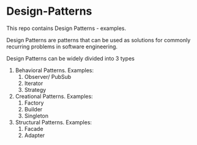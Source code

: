 # Design-Patterns

This repo contains Design Patterns - examples.

Design Patterns are patterns that can be used as solutions for commonly recurring problems in software engineering.

Design Patterns can be widely divided into 3 types

1. Behavioral Patterns.
   Examples:
   1. Observer/ PubSub
   2. Iterator
   3. Strategy
2. Creational Patterns.
   Examples:
   1. Factory
   2. Builder
   3. Singleton
3. Structural Patterns.
   Examples:
   1. Facade
   2. Adapter
